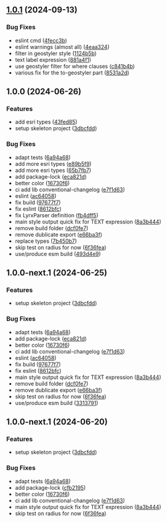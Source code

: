 ## [1.0.1](https://github.com/geostyler/geostyler-lyrx-parser/compare/v1.0.0...v1.0.1) (2024-09-13)


### Bug Fixes

* eslint cmd ([4fecc3b](https://github.com/geostyler/geostyler-lyrx-parser/commit/4fecc3bd596479741268f2b727831b8f809188d6))
* eslint warnings (almost all) ([4eaa324](https://github.com/geostyler/geostyler-lyrx-parser/commit/4eaa3240dc0cbbe916a324476e8580a651b52f08))
* filter in geostyler style ([1124b5b](https://github.com/geostyler/geostyler-lyrx-parser/commit/1124b5b779e94126b8fb5313e26f3d876d8a6d19))
* text label expression ([881a4f1](https://github.com/geostyler/geostyler-lyrx-parser/commit/881a4f14c1ec7f312ae280843cae08342914abc2))
* use geostyler filter for where clauses ([c841b4b](https://github.com/geostyler/geostyler-lyrx-parser/commit/c841b4b3e35456d0d6f71baf483ceda94a728311))
* various fix for the to-geostyler part ([8531a2d](https://github.com/geostyler/geostyler-lyrx-parser/commit/8531a2d6be405f05a6e8f7a1bb4711f3af53aadf))

## 1.0.0 (2024-06-26)


### Features

* add esri types ([43fed85](https://github.com/geostyler/geostyler-lyrx-parser/commit/43fed85a090c6c7550fd7c978f44c4ac7e364b25))
* setup skeleton project ([3dbcfdd](https://github.com/geostyler/geostyler-lyrx-parser/commit/3dbcfdde08287fe4b697a8f5293ff0913e411155))


### Bug Fixes

* adapt tests ([6a94a68](https://github.com/geostyler/geostyler-lyrx-parser/commit/6a94a68dd257cf361ad80665b2778ffcf1683411))
* add more esri types ([e89b5f9](https://github.com/geostyler/geostyler-lyrx-parser/commit/e89b5f9cfed15cd63f5214084b18deccd7ab6d0d))
* add more esri types ([65b7fb7](https://github.com/geostyler/geostyler-lyrx-parser/commit/65b7fb7587684f58e1c16babea865f7f6eb4a0a8))
* add package-lock ([eca821d](https://github.com/geostyler/geostyler-lyrx-parser/commit/eca821d6982ad7ddbc5477ff19cafdac1538ec6f))
* better color ([16730f6](https://github.com/geostyler/geostyler-lyrx-parser/commit/16730f69c9d1a5b08d6e398cc7459ef22b4514d7))
* ci add lib conventional-changelog ([e7f1d63](https://github.com/geostyler/geostyler-lyrx-parser/commit/e7f1d63e2cdcd362fd3145f3abaa57d0eeb0d11f))
* eslint ([ac64058](https://github.com/geostyler/geostyler-lyrx-parser/commit/ac640587a5df24e55aca0cc8f62e513005f59452))
* fix build ([97677f7](https://github.com/geostyler/geostyler-lyrx-parser/commit/97677f7c6ca51e859fd37763d7b7805d9787b690))
* fix eslint ([8612bfc](https://github.com/geostyler/geostyler-lyrx-parser/commit/8612bfc172f4d7c2afe561e5f9e3e2519f7b8c89))
* fix LyrxParser definition ([fb4dff5](https://github.com/geostyler/geostyler-lyrx-parser/commit/fb4dff5a581090b2e00eaa6276233d261eaf9da4))
* main style output quick fix for TEXT expression ([8a3b444](https://github.com/geostyler/geostyler-lyrx-parser/commit/8a3b44469ad27489550a98684a10fa136fcd1eeb))
* remove build folder ([dcf0fe7](https://github.com/geostyler/geostyler-lyrx-parser/commit/dcf0fe75f70bc24783036b7c712ab67dbc72c599))
* remove dublicate export ([e66ba3f](https://github.com/geostyler/geostyler-lyrx-parser/commit/e66ba3f1d2bdb44167917b695dd3e8817393c39d))
* replace types ([7b450b7](https://github.com/geostyler/geostyler-lyrx-parser/commit/7b450b7823724edb3268ac73240b782d57c4c22d))
* skip test on radius for now ([6f36fea](https://github.com/geostyler/geostyler-lyrx-parser/commit/6f36fea9ba7efbd8a246609f572fa8dffff98586))
* use/produce esm build ([493d4e9](https://github.com/geostyler/geostyler-lyrx-parser/commit/493d4e94f18f8769bf5d58b72241f5a28228223f))

## 1.0.0-next.1 (2024-06-25)


### Features

* setup skeleton project ([3dbcfdd](https://github.com/geostyler/geostyler-lyrx-parser/commit/3dbcfdde08287fe4b697a8f5293ff0913e411155))


### Bug Fixes

* adapt tests ([6a94a68](https://github.com/geostyler/geostyler-lyrx-parser/commit/6a94a68dd257cf361ad80665b2778ffcf1683411))
* add package-lock ([eca821d](https://github.com/geostyler/geostyler-lyrx-parser/commit/eca821d6982ad7ddbc5477ff19cafdac1538ec6f))
* better color ([16730f6](https://github.com/geostyler/geostyler-lyrx-parser/commit/16730f69c9d1a5b08d6e398cc7459ef22b4514d7))
* ci add lib conventional-changelog ([e7f1d63](https://github.com/geostyler/geostyler-lyrx-parser/commit/e7f1d63e2cdcd362fd3145f3abaa57d0eeb0d11f))
* eslint ([ac64058](https://github.com/geostyler/geostyler-lyrx-parser/commit/ac640587a5df24e55aca0cc8f62e513005f59452))
* fix build ([97677f7](https://github.com/geostyler/geostyler-lyrx-parser/commit/97677f7c6ca51e859fd37763d7b7805d9787b690))
* fix eslint ([8612bfc](https://github.com/geostyler/geostyler-lyrx-parser/commit/8612bfc172f4d7c2afe561e5f9e3e2519f7b8c89))
* main style output quick fix for TEXT expression ([8a3b444](https://github.com/geostyler/geostyler-lyrx-parser/commit/8a3b44469ad27489550a98684a10fa136fcd1eeb))
* remove build folder ([dcf0fe7](https://github.com/geostyler/geostyler-lyrx-parser/commit/dcf0fe75f70bc24783036b7c712ab67dbc72c599))
* remove dublicate export ([e66ba3f](https://github.com/geostyler/geostyler-lyrx-parser/commit/e66ba3f1d2bdb44167917b695dd3e8817393c39d))
* skip test on radius for now ([6f36fea](https://github.com/geostyler/geostyler-lyrx-parser/commit/6f36fea9ba7efbd8a246609f572fa8dffff98586))
* use/produce esm build ([3313791](https://github.com/geostyler/geostyler-lyrx-parser/commit/33137918825ef505cc21de53337d5c7f82337487))

## 1.0.0-next.1 (2024-06-20)


### Features

* setup skeleton project ([3dbcfdd](https://github.com/geostyler/geostyler-lyrx-parser/commit/3dbcfdde08287fe4b697a8f5293ff0913e411155))


### Bug Fixes

* adapt tests ([6a94a68](https://github.com/geostyler/geostyler-lyrx-parser/commit/6a94a68dd257cf361ad80665b2778ffcf1683411))
* add package-lock ([cfb2195](https://github.com/geostyler/geostyler-lyrx-parser/commit/cfb2195b042f295be611e495a72b8f0b171f02f7))
* better color ([16730f6](https://github.com/geostyler/geostyler-lyrx-parser/commit/16730f69c9d1a5b08d6e398cc7459ef22b4514d7))
* ci add lib conventional-changelog ([e7f1d63](https://github.com/geostyler/geostyler-lyrx-parser/commit/e7f1d63e2cdcd362fd3145f3abaa57d0eeb0d11f))
* main style output quick fix for TEXT expression ([8a3b444](https://github.com/geostyler/geostyler-lyrx-parser/commit/8a3b44469ad27489550a98684a10fa136fcd1eeb))
* skip test on radius for now ([6f36fea](https://github.com/geostyler/geostyler-lyrx-parser/commit/6f36fea9ba7efbd8a246609f572fa8dffff98586))
